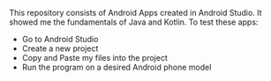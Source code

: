 This repository consists of Android Apps created in Android Studio. It showed me the fundamentals of Java and Kotlin. 
To test these apps:
 - Go to Android Studio
 - Create a new project
 - Copy and Paste my files into the project
 - Run the program on a desired Android phone model
   
